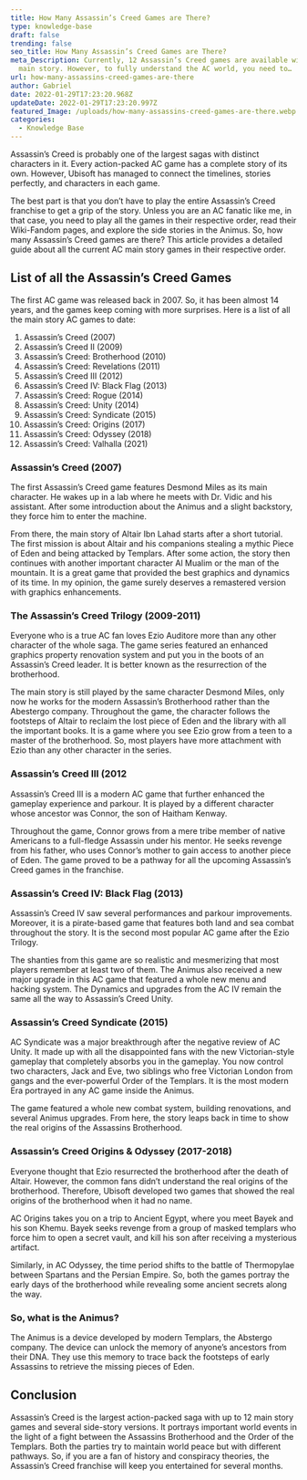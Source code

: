 ```yaml
---
title: How Many Assassin’s Creed Games are There?
type: knowledge-base
draft: false
trending: false
seo_title: How Many Assassin’s Creed Games are There?
meta_Description: Currently, 12 Assassin’s Creed games are available with the
  main story. However, to fully understand the AC world, you need to…
url: how-many-assassins-creed-games-are-there
author: Gabriel
date: 2022-01-29T17:23:20.968Z
updateDate: 2022-01-29T17:23:20.997Z
featured_Image: /uploads/how-many-assassins-creed-games-are-there.webp
categories:
  - Knowledge Base
---
```

Assassin’s Creed is probably one of the largest sagas with distinct characters in it. Every action-packed AC game has a complete story of its own. However, Ubisoft has managed to connect the timelines, stories perfectly, and characters in each game. 

The best part is that you don’t have to play the entire Assassin’s Creed franchise to get a grip of the story. Unless you are an AC fanatic like me, in that case, you need to play all the games in their respective order, read their Wiki-Fandom pages, and explore the side stories in the Animus. So, how many Assassin’s Creed games are there? This article provides a detailed guide about all the current AC main story games in their respective order.

## List of all the Assassin’s Creed Games

The first AC game was released back in 2007. So, it has been almost 14 years, and the games keep coming with more surprises. Here is a list of all the main story AC games to date:

1. Assassin’s Creed (2007)
2. Assassin’s Creed II (2009)
3. Assassin’s Creed: Brotherhood (2010)
4. Assassin’s Creed: Revelations (2011)
5. Assassin’s Creed III (2012)
6. Assassin’s Creed IV: Black Flag (2013)
7. Assassin’s Creed: Rogue (2014)
8. Assassin’s Creed: Unity (2014)
9. Assassin’s Creed: Syndicate (2015)
10. Assassin’s Creed: Origins (2017)
11. Assassin’s Creed: Odyssey (2018)
12. Assassin’s Creed: Valhalla (2021)

### Assassin’s Creed (2007)

The first Assassin’s Creed game features Desmond Miles as its main character. He wakes up in a lab where he meets with Dr. Vidic and his assistant. After some introduction about the Animus and a slight backstory, they force him to enter the machine. 

From there, the main story of Altair Ibn Lahad starts after a short tutorial. The first mission is about Altair and his companions stealing a mythic Piece of Eden and being attacked by Templars. After some action, the story then continues with another important character Al Mualim or the man of the mountain. It is a great game that provided the best graphics and dynamics of its time. In my opinion, the game surely deserves a remastered version with graphics enhancements.

### The Assassin’s Creed Trilogy (2009-2011)

Everyone who is a true AC fan loves Ezio Auditore more than any other character of the whole saga. The game series featured an enhanced graphics property renovation system and put you in the boots of an Assassin’s Creed leader. It is better known as the resurrection of the brotherhood. 

The main story is still played by the same character Desmond Miles, only now he works for the modern Assassin’s Brotherhood rather than the Abestergo company. Throughout the game, the character follows the footsteps of Altair to reclaim the lost piece of Eden and the library with all the important books. It is a game where you see Ezio grow from a teen to a master of the brotherhood. So, most players have more attachment with Ezio than any other character in the series.

### Assassin’s Creed III (2012

Assassin’s Creed III is a modern AC game that further enhanced the gameplay experience and parkour. It is played by a different character whose ancestor was Connor, the son of Haitham Kenway. 

Throughout the game, Connor grows from a mere tribe member of native Americans to a full-fledge Assassin under his mentor. He seeks revenge from his father, who uses Connor’s mother to gain access to another piece of Eden. The game proved to be a pathway for all the upcoming Assassin’s Creed games in the franchise.

### Assassin’s Creed IV: Black Flag (2013)

Assassin’s Creed IV saw several performances and parkour improvements. Moreover, it is a pirate-based game that features both land and sea combat throughout the story. It is the second most popular AC game after the Ezio Trilogy. 

The shanties from this game are so realistic and mesmerizing that most players remember at least two of them. The Animus also received a new major upgrade in this AC game that featured a whole new menu and hacking system. The Dynamics and upgrades from the AC IV remain the same all the way to Assassin’s Creed Unity.

### Assassin’s Creed Syndicate (2015)

AC Syndicate was a major breakthrough after the negative review of AC Unity. It made up with all the disappointed fans with the new Victorian-style gameplay that completely absorbs you in the gameplay. You now control two characters, Jack and Eve, two siblings who free Victorian London from gangs and the ever-powerful Order of the Templars. It is the most modern Era portrayed in any AC game inside the Animus. 

The game featured a whole new combat system, building renovations, and several Animus upgrades. From here, the story leaps back in time to show the real origins of the Assassins Brotherhood.

### Assassin’s Creed Origins & Odyssey (2017-2018)

Everyone thought that Ezio resurrected the brotherhood after the death of Altair. However, the common fans didn’t understand the real origins of the brotherhood. Therefore, Ubisoft developed two games that showed the real origins of the brotherhood when it had no name. 

AC Origins takes you on a trip to Ancient Egypt, where you meet Bayek and his son Khemu. Bayek seeks revenge from a group of masked templars who force him to open a secret vault, and kill his son after receiving a mysterious artifact.

Similarly, in AC Odyssey, the time period shifts to the battle of Thermopylae between Spartans and the Persian Empire. So, both the games portray the early days of the brotherhood while revealing some ancient secrets along the way.

### So, what is the Animus?

The Animus is a device developed by modern Templars, the Abstergo company. The device can unlock the memory of anyone’s ancestors from their DNA. They use this memory to trace back the footsteps of early Assassins to retrieve the missing pieces of Eden.

## Conclusion

Assassin’s Creed is the largest action-packed saga with up to 12 main story games and several side-story versions. It portrays important world events in the light of a fight between the Assassins Brotherhood and the Order of the Templars. Both the parties try to maintain world peace but with different pathways. So, if you are a fan of history and conspiracy theories, the Assassin’s Creed franchise will keep you entertained for several months.
